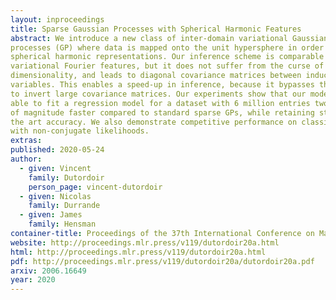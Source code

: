 ```yaml
---
layout: inproceedings
title: Sparse Gaussian Processes with Spherical Harmonic Features
abstract: We introduce a new class of inter-domain variational Gaussian
processes (GP) where data is mapped onto the unit hypersphere in order to use
spherical harmonic representations. Our inference scheme is comparable to
variational Fourier features, but it does not suffer from the curse of
dimensionality, and leads to diagonal covariance matrices between inducing
variables. This enables a speed-up in inference, because it bypasses the need
to invert large covariance matrices. Our experiments show that our model is
able to fit a regression model for a dataset with 6 million entries two orders
of magnitude faster compared to standard sparse GPs, while retaining state of
the art accuracy. We also demonstrate competitive performance on classification
with non-conjugate likelihoods.
extras:
published: 2020-05-24
author:
  - given: Vincent
    family: Dutordoir
    person_page: vincent-dutordoir
  - given: Nicolas
    family: Durrande
  - given: James
    family: Hensman
container-title: Proceedings of the 37th International Conference on Machine Learning
website: http://proceedings.mlr.press/v119/dutordoir20a.html
html: http://proceedings.mlr.press/v119/dutordoir20a.html
pdf: http://proceedings.mlr.press/v119/dutordoir20a/dutordoir20a.pdf
arxiv: 2006.16649
year: 2020
---
```


